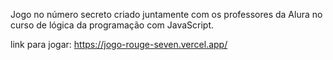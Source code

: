 Jogo no número secreto criado juntamente com os professores da Alura no curso de lógica da programação com JavaScript.

link para jogar: https://jogo-rouge-seven.vercel.app/

